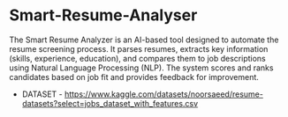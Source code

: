 # Smart-Resume-Analyser
The Smart Resume Analyzer is an AI-based tool designed to automate the resume screening process. It parses resumes, extracts key information (skills, experience, education), and compares them to job descriptions using Natural Language Processing (NLP). The system scores and ranks candidates based on job fit and provides feedback for improvement.
* DATASET - https://www.kaggle.com/datasets/noorsaeed/resume-datasets?select=jobs_dataset_with_features.csv
